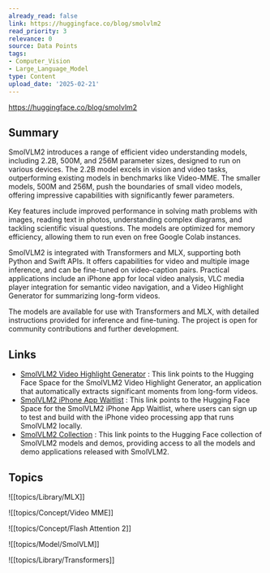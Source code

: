 ```yaml
---
already_read: false
link: https://huggingface.co/blog/smolvlm2
read_priority: 3
relevance: 0
source: Data Points
tags:
- Computer_Vision
- Large_Language_Model
type: Content
upload_date: '2025-02-21'
---
```


https://huggingface.co/blog/smolvlm2
## Summary

SmolVLM2 introduces a range of efficient video understanding models, including 2.2B, 500M, and 256M parameter sizes, designed to run on various devices. The 2.2B model excels in vision and video tasks, outperforming existing models in benchmarks like Video-MME. The smaller models, 500M and 256M, push the boundaries of small video models, offering impressive capabilities with significantly fewer parameters.

Key features include improved performance in solving math problems with images, reading text in photos, understanding complex diagrams, and tackling scientific visual questions. The models are optimized for memory efficiency, allowing them to run even on free Google Colab instances.

SmolVLM2 is integrated with Transformers and MLX, supporting both Python and Swift APIs. It offers capabilities for video and multiple image inference, and can be fine-tuned on video-caption pairs. Practical applications include an iPhone app for local video analysis, VLC media player integration for semantic video navigation, and a Video Highlight Generator for summarizing long-form videos.

The models are available for use with Transformers and MLX, with detailed instructions provided for inference and fine-tuning. The project is open for community contributions and further development.
## Links

- [SmolVLM2 Video Highlight Generator](https://huggingface.co/spaces/HuggingFaceTB/SmolVLM2-HighlightGenerator) : This link points to the Hugging Face Space for the SmolVLM2 Video Highlight Generator, an application that automatically extracts significant moments from long-form videos.
- [SmolVLM2 iPhone App Waitlist](https://huggingface.co/spaces/HuggingFaceTB/SmolVLM2-iPhone-waitlist) : This link points to the Hugging Face Space for the SmolVLM2 iPhone App Waitlist, where users can sign up to test and build with the iPhone video processing app that runs SmolVLM2 locally.
- [SmolVLM2 Collection](https://huggingface.co/collections/HuggingFaceTB/smolvlm2-smallest-video-lm-ever-67ab6b5e84bf8aaa60cb17c7) : This link points to the Hugging Face collection of SmolVLM2 models and demos, providing access to all the models and demo applications released with SmolVLM2.

## Topics

![[topics/Library/MLX]]

![[topics/Concept/Video MME]]

![[topics/Concept/Flash Attention 2]]

![[topics/Model/SmolVLM]]

![[topics/Library/Transformers]]